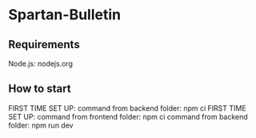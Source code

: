 # Spartan-Bulletin

## Requirements
Node.js: nodejs.org

## How to start
FIRST TIME SET UP: command from backend folder: npm ci
FIRST TIME SET UP: command from frontend folder: npm ci
command from backend folder: npm run dev
